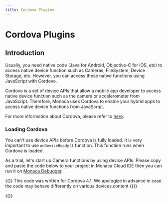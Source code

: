 ```yaml
---
title: Cordova Plugins
---
```


# Cordova Plugins

## Introduction

Usually, you need native code (Java for Android, Objective-C for iOS,
etc) to access native device function such as Cameras, FileSystem,
Device Storage, etc. However, you can access these native functions
using JavaScript with Cordova.

Cordova is a set of device APIs that allow a mobile app developer to
access native device function such as the camera or accelerometer from
JavaScript. Therefore, Monaca uses Cordova to enable your hybrid apps to
access native device functions from JavaScript.

For more information about Cordova, please refer to
[here](https://cordova.apache.org/).

### Loading Cordova

You can't use device APIs before Cordova is fully loaded. It is very
important to use `onDeviceReady()` function. This function runs when
Cordova is loaded.

As a trial, let's start up Camera functions by using device APIs. Please
copy and paste the code below to your project in Monaca Cloud IDE then
you can run it on [Monaca Debugger](/en/debugger/).

{{<note>}}
    This code was written for Cordova 4.1. We apologize in advance in case the code may behave differently on various devices.content
{{</note>}}

{{<highlight html>}}
<!DOCTYPE HTML>
<html>
<head>
    <meta charset="utf-8">
    <meta name="viewport" content="width=device-width, height=device-height, initial-scale=1, maximum-scale=1, user-scalable=no">
    <script src="components/loader.js"></script>
    <script>
        document.addEventListener ("deviceready", onDeviceReady, false);

        //these functions runs when Cordova is ready
        function onDeviceReady () {
            alert ('Cordova is ready!');
        }

        function snapPicture () {
            navigator.camera.getPicture (successCallback, FailCallback, {destinationType: Camera.DestinationType.DATA_URL});

            //Success Callback
            function successCallback (imageData) {
                //Display image
                var image = document.getElementById ('picture');
                image.src = "data:image/jpeg;base64, " + imageData;
            }

            //Error CallBack
            function FailCallback (message) {
                alert ('Error!!!: ' + message);
            }
        }
    </script>
</head>
<body>
    <h1>Camera Sample</h1>
    <input type="button" onclick="snapPicture()" value="Snap" ><br><br>
    <img id="picture" src="" width="150" height="150">
</body>
</html>
{{</highlight>}}


## Changing Cordova Version

For new created projects, the latest Cordova version available in Monaca
will be automatically applied. However, you can upgrade your existing
projects to the latest Cordova version as following:

1.  From Monaca Cloud IDE, go to `Config` &rarr; `Manage Cordova Plugins`.
2.  Select the preferred Cordova Version from the dropdown list as shown
    below.

    {{<img src="/images/monaca_ide/manual/dependencies/cordova_plugin/3.png">}}


{{<note>}}
    You can't downgrade to older Cordova versions once your projects are upgraded. A backup of the project is automatically created before conversion.
{{</note>}}

## <a name="standard-plugins"></a> Cordova Plugins in Monaca

Right from Monaca Cloud IDE, you can easily include standard (core) and
third-party Cordova plugins.

- Standard Cordova plugins refer to a minimal set of Cordova APIs such as Battery, Camera, Contacts, Devices and so on. Please refer to [Core Cordova Plugins](/en/reference/cordova_6.5/).

- Third-party Cordova plugins refer to other existing Cordova plugins. There are [some third-party Cordova plugins](/en/reference/third_party_phonegap/) which you can add to your project right from Monaca Cloud IDE. You can also import other third-party Cordova plugins. Let's call these imported third-party Cordova plugins as external third-party Cordova plugins.

## <a name="add-plugins"></a> Add/Import Cordova Plugins

In order to add a Cordova plugin into your project, please do as
follows:

1.  From Monaca Cloud IDE, go to `File` &rarr; `Manage Cordova plugin` or
    `Config` &rarr; `Manage Cordova plugin`.
2.  Then, Manage Cordova Plugins page will be shown. In this page,
    standardard and some third-party Cordova plugins are listed.
    Mouseover a plugin and click on {{<guilabel name="Enable">}} to add the plugin. If you
    cannot find the plugin you want in the list, you can import other
    third-party Cordova plugins by using {{<guilabel name="Import Cordova Plugin">}} button. A
    project containing external third-party Cordova plugin(s) requires a
    custom built Monaca Debugger. Please refer to [Monaca Debugger with Custom Cordova Plugin](../custom_cordova_plugin/#debugger-for-custom-plugins).

    {{<img src="/images/monaca_ide/manual/dependencies/cordova_plugin/1.png">}}


3.  Once a plugin is enabled/imported, you might want to configure it.
    Mouseover a plugin you want to config and click {{<guilabel name="Config">}} to open a
    plugin's settig dialog where you can change the plugin's version and
    set plugin's parameter(s).

    {{<img src="/images/monaca_ide/manual/dependencies/cordova_plugin/2.png">}}

    {{<img src="/images/monaca_ide/manual/dependencies/cordova_plugin/4.png">}}
